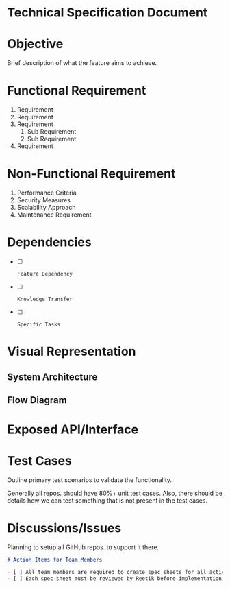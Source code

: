 # Technical Specification Document

# Objective

Brief description of what the feature aims to achieve.

# Functional Requirement

1. Requirement
2. Requirement
3. Requirement
    1. Sub Requirement
    2. Sub Requirement
4. Requirement

# Non-Functional Requirement

1. Performance Criteria
2. Security Measures
3. Scalability Approach
4. Maintenance Requirement

# Dependencies

- [ ]     Feature Dependency
- [ ]     Knowledge Transfer
- [ ]     Specific Tasks

# Visual Representation

## System Architecture

## Flow Diagram

# Exposed API/Interface

# Test Cases

Outline primary test scenarios to validate the functionality.

Generally all repos. should have 80%+ unit test cases. Also, there should be details how we can test something that is not present in the test cases.

# Discussions/Issues

Planning to setup all GitHub repos. to support it there.

```markdown
# Action Items for Team Members

- [ ] All team members are required to create spec sheets for all active projects they're involved in.
- [ ] Each spec sheet must be reviewed by Reetik before implementation begins and any changes way forward/
```